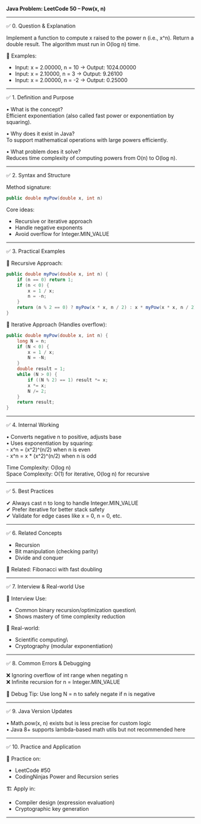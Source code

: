 **Java Problem: LeetCode 50 – Pow(x, n)**

---

✅ 0. Question & Explanation

Implement a function to compute x raised to the power n (i.e., x^n). Return a double result. The algorithm must run in O(log n) time.

🧠 Examples:
- Input: x = 2.00000, n = 10 → Output: 1024.00000
- Input: x = 2.10000, n = 3 → Output: 9.26100
- Input: x = 2.00000, n = -2 → Output: 0.25000

---

✅ 1. Definition and Purpose

• What is the concept?\
Efficient exponentiation (also called fast power or exponentiation by squaring).

• Why does it exist in Java?\
To support mathematical operations with large powers efficiently.

• What problem does it solve?\
Reduces time complexity of computing powers from O(n) to O(log n).

---

✅ 2. Syntax and Structure

Method signature:
```java
public double myPow(double x, int n)
```

Core ideas:
- Recursive or iterative approach
- Handle negative exponents
- Avoid overflow for Integer.MIN_VALUE

---

✅ 3. Practical Examples

🔹 Recursive Approach:
```java
public double myPow(double x, int n) {
    if (n == 0) return 1;
    if (n < 0) {
        x = 1 / x;
        n = -n;
    }
    return (n % 2 == 0) ? myPow(x * x, n / 2) : x * myPow(x * x, n / 2);
}
```

🔹 Iterative Approach (Handles overflow):
```java
public double myPow(double x, int n) {
    long N = n;
    if (N < 0) {
        x = 1 / x;
        N = -N;
    }
    double result = 1;
    while (N > 0) {
        if ((N % 2) == 1) result *= x;
        x *= x;
        N /= 2;
    }
    return result;
}
```

---

✅ 4. Internal Working

• Converts negative n to positive, adjusts base\
• Uses exponentiation by squaring:\
    - x^n = (x^2)^(n/2) when n is even\
    - x^n = x * (x^2)^(n/2) when n is odd

Time Complexity: O(log n)\
Space Complexity: O(1) for iterative, O(log n) for recursive

---

✅ 5. Best Practices

✔ Always cast n to long to handle Integer.MIN_VALUE\
✔ Prefer iterative for better stack safety\
✔ Validate for edge cases like x = 0, n = 0, etc.

---

✅ 6. Related Concepts

- Recursion
- Bit manipulation (checking parity)
- Divide and conquer

🧠 Related: Fibonacci with fast doubling

---

✅ 7. Interview & Real-world Use

🧠 Interview Use:
- Common binary recursion/optimization question\
- Shows mastery of time complexity reduction

🏢 Real-world:
- Scientific computing\
- Cryptography (modular exponentiation)

---

✅ 8. Common Errors & Debugging

❌ Ignoring overflow of int range when negating n\
❌ Infinite recursion for n = Integer.MIN_VALUE

🧪 Debug Tip:
Use long N = n to safely negate if n is negative

---

✅ 9. Java Version Updates

• Math.pow(x, n) exists but is less precise for custom logic\
• Java 8+ supports lambda-based math utils but not recommended here

---

✅ 10. Practice and Application

📝 Practice on:
- LeetCode #50
- CodingNinjas Power and Recursion series

🏗 Apply in:
- Compiler design (expression evaluation)
- Cryptographic key generation

---

